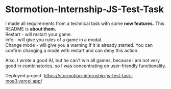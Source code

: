 # Stormotion-Internship-JS-Test-Task 
I made all requirements from a technical task with some <b>new features.</b> This README is <b>about them.</b></br>
Restart - will restart your game.</br>
Info - will give you rules of a game in a modal.</br>
Change mode - will give you a warning if it is already started. You can confirm changing a mode with restart and can deny this action.</br>

Also, I wrote a good AI, but he can't win all games, because I am not very good in combinatorics, so I was concentrating on user-friendly functionality.

Deployed project: https://stormotion-internship-js-test-task-moa3.vercel.app/
